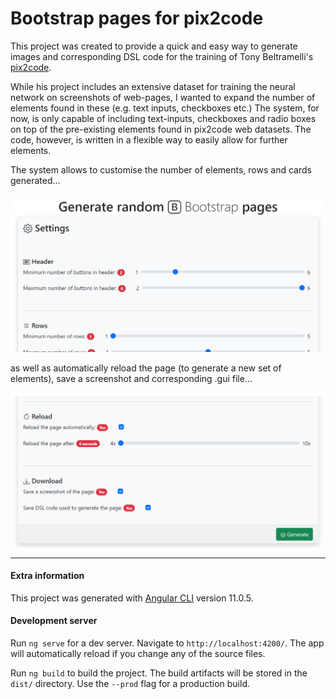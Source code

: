 
# Bootstrap pages for pix2code

This project was created to provide a quick and easy way to generate images and corresponding DSL code for the training of Tony Beltramelli's [pix2code](https://github.com/tonybeltramelli/pix2code). 

While his project includes an extensive dataset for training the neural network on screenshots of web-pages, I wanted to expand the number of elements found in these (e.g. text inputs, checkboxes etc.)
The system, for now, is only capable of including text-inputs, checkboxes and radio boxes on top of the pre-existing elements found in pix2code web datasets. The code, however, is written in a flexible way to easily allow for further elements.

The system allows to customise the number of elements, rows and cards generated...

![First screenshot of Setting pages](screenshot_1.png?raw=true "Customise the number of elements")

as well as automatically reload the page (to generate a new set of elements), save a screenshot and corresponding .gui file...

![Second screenshot of Setting pages](screenshot_2.png?raw=true "Automatically save screenshots and DSL code")

-----------------------------------------------------------------------------------------------------------------

#### Extra information

This project was generated with [Angular CLI](https://github.com/angular/angular-cli) version 11.0.5.

#### Development server

Run `ng serve` for a dev server. Navigate to `http://localhost:4200/`. The app will automatically reload if you change any of the source files.

Run `ng build` to build the project. The build artifacts will be stored in the `dist/` directory. Use the `--prod` flag for a production build.
